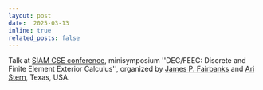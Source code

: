 ```yaml
---
layout: post
date:  2025-03-13
inline: true
related_posts: false
---
```

Talk at [SIAM CSE conference](https://www.siam.org/conferences-events/siam-conferences/cse25/), minisymposium ''DEC/FEEC: Discrete and Finite Element Exterior Calculus'', organized by [James P. Fairbanks](https://jpfairbanks.com/) and [Ari Stern](https://www.math.wustl.edu/~astern/), Texas, USA. 

